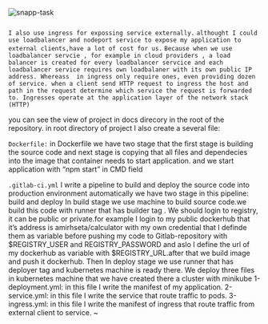 ![snapp-task](https://user-images.githubusercontent.com/70238195/162207153-8c56c5bb-9aa2-46fe-8e99-1b687b4cad3b.jpg)

###
`I also use ingress for expossing service externally.`
`althought I could use loadbalancer and nodeport service to expose my application to external clients,have a lot of cost for us.`
`Because when we use loadbalancer servcie , for example in cloud providers , a load balancer is created for every loadbalancer servcice and each loadbalancer service requires own loadbalaner with its own public IP address. Whereass  in ingress only require ones, even providing dozen of service. when a client send HTTP request to ingress the host and path in the request determine which service the request is forwarded to.
Ingresses operate at the application layer of the network stack (HTTP)`

you can see the view of project in docs direcory in the root of the repository.
in root directory of project I also create a several file:

`Dockerfile:`
  in Dockerfile we have two stage that the first stage is building the source code and next stage is copying that all files and dependecies into the image that container needs to start application. and we start application with “npm start” in CMD field

`.gitlab-ci.yml`
   I write a pipeline to build and deploy the source code into production environment  automatically
    we have two stage in this pipeline:  build and deploy
    In build stage we use machine to build source code.we build this code with runner that has builder
    tag . We should login to registry, it can be public or private.for example I  login to my
    public dockerhub  that it’s address is amirhseta/calculator  with my own credential that
    I definde them as variable before pushing my code to Gitlab-repository with $REGISTRY_USER
    and REGISTRY_PASSWORD and  aslo I define the url of my dockerhub as variable with
    $REGISTRY_URL.after that we build image and push it dockerhub.
    Then In deploy stage we use runner that has deployer tag and kubernetes machine is ready there.
    We deploy three files in kubernetes machine that we have created there a cluster with minikube
    1-deployment.yml: in this file I write the manifest of my application.
    2-service.yml: in this file I write the service that route traffic to pods.
    3-ingress.yml: in this file I write the manifest of ingress that route traffic from external client to
         service.
~                
